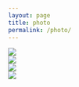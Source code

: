 ```yaml
---
layout: page
title: photo
permalink: /photo/
---
```


<img src="{{ site.baseurl }}/img/beach.jpg">


<!-- <br>

<img src="{{ site.baseurl }}/img/blue.png"> -->

<!--
<br>

<img src="{{ site.baseurl }}/img/pup.jpg"> -->


<br>

<img src="{{ site.baseurl }}/img/santanoni.jpg">


<!-- <br>


<img src="{{ site.baseurl }}/img/flower.jpg"> -->


<br>

<img src="{{ site.baseurl }}/img/black.jpg">


<br>

<img src="{{ site.baseurl }}/img/giant.jpg">


<br>
